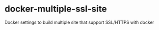 # docker-multiple-ssl-site
Docker settings to build multiple site that support SSL/HTTPS with docker
